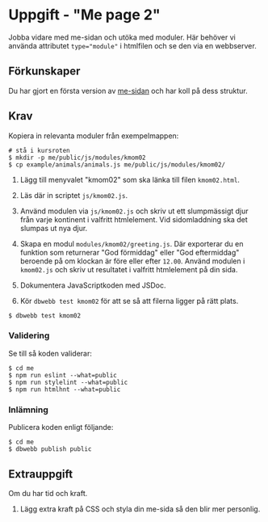 # Uppgift - "Me page 2"

Jobba vidare med me-sidan och utöka med moduler. Här behöver vi använda attributet `type="module"` i htmlfilen och se den via en webbserver. 



## Förkunskaper

Du har gjort en första version av [me-sidan](../instructions_01/assignment.md) och har koll på dess struktur.



## Krav

Kopiera in relevanta moduler från exempelmappen:

```console
# stå i kursroten
$ mkdir -p me/public/js/modules/kmom02
$ cp example/animals/animals.js me/public/js/modules/kmom02/
```

1. Lägg till menyvalet "kmom02" som ska länka till filen `kmom02.html`.

2. Läs där in scriptet `js/kmom02.js`.

3. Använd modulen via `js/kmom02.js` och skriv ut ett slumpmässigt djur från varje kontinent i valfritt htmlelement. Vid sidomladdning ska det slumpas ut nya djur. 

4. Skapa en modul `modules/kmom02/greeting.js`. Där exporterar du en funktion som returnerar "God förmiddag" eller "God eftermiddag" beroende på om klockan är före eller efter `12.00`. Använd modulen i `kmom02.js` och skriv ut resultatet i valfritt htmlelement på din sida.

5. Dokumentera JavaScriptkoden med JSDoc.

6. Kör `dbwebb test kmom02` för att se så att filerna ligger på rätt plats.

```console
$ dbwebb test kmom02
```

### Validering

Se till så koden validerar:

```console
$ cd me
$ npm run eslint --what=public
$ npm run stylelint --what=public
$ npm run htmlhnt --what=public
```

### Inlämning

Publicera koden enligt följande:

```console
$ cd me
$ dbwebb publish public
```



## Extrauppgift

Om du har tid och kraft.

1. Lägg extra kraft på CSS och styla din me-sida så den blir mer personlig.


